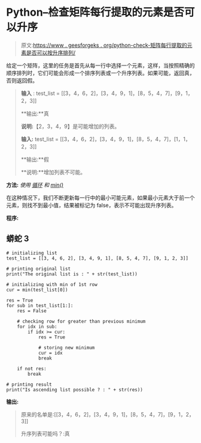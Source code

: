 # Python–检查矩阵每行提取的元素是否可以升序

> 原文:[https://www . geesforgeks . org/python-check-矩阵每行提取的元素是否可以按升序排列/](https://www.geeksforgeeks.org/python-check-whether-the-extracted-element-from-each-row-of-matrix-can-be-in-ascending-order/)

给定一个矩阵，这里的任务是首先从每一行中选择一个元素，这样，当按照精确的顺序排列时，它们可能会形成一个排序列表或一个升序列表。如果可能，返回真，否则返回假。

> **输入** : test_list = [[3，4，6，2]，[3，4，9，1]，[8，5，4，7]，[9，1，2，3]]
> 
> **输出:**真
> 
> **说明:**【2，3，4，9】是可能增加的列表。
> 
> **输入:** test_list = [[3，4，6，2]，[3，4，9，1]，[8，5，4，7]，[1，1，2，3]]
> 
> **输出:**假
> 
> **说明:**增加列表不可能。

**方法:** *使用* [*循环*](https://www.geeksforgeeks.org/loops-in-python/) *和* [*min()*](https://www.geeksforgeeks.org/python-min-function/)

在这种情况下，我们不断更新每一行中的最小可能元素，如果最小元素大于前一个元素，则找不到最小值，结果被标记为 false，表示不可能出现升序列表。

**程序:**

## 蟒蛇 3

```
# initializing list
test_list = [[3, 4, 6, 2], [3, 4, 9, 1], [8, 5, 4, 7], [9, 1, 2, 3]]

# printing original list
print("The original list is : " + str(test_list))

# initializing with min of 1st row
cur = min(test_list[0])

res = True
for sub in test_list[1:]:
    res = False

    # checking row for greater than previous minimum
    for idx in sub:
        if idx >= cur:
            res = True

            # storing new minimum
            cur = idx
            break

    if not res:
        break

# printing result
print("Is ascending list possible ? : " + str(res))
```

**输出:**

> 原来的名单是:[[3，4，6，2]，[3，4，9，1]，[8，5，4，7]，[9，1，2，3]]
> 
> 升序列表可能吗？:真